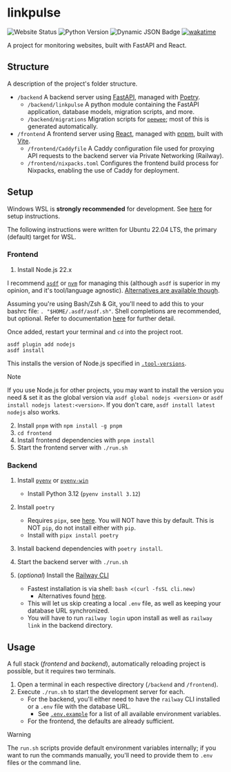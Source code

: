 # linkpulse

![Website Status](https://img.shields.io/website?url=https%3A%2F%2Flinkpulse.xevion.dev&up_message=online&down_message=down&label=linkpulse) ![Python Version](https://img.shields.io/badge/python-3.12-blue) ![Dynamic JSON Badge](https://img.shields.io/badge/dynamic/json?url=https%3A%2F%2Flinkpulse.xevion%2Fdev%2Fapi%2Fversion&query=%24.version&label=version) [![wakatime](https://wakatime.com/badge/github/Xevion/linkpulse.svg)](https://wakatime.com/badge/github/Xevion/linkpulse)

A project for monitoring websites, built with FastAPI and React.

## Structure

A description of the project's folder structure.

- `/backend` A backend server using [FastAPI][fastapi], managed with [Poetry][poetry].
  - `/backend/linkpulse` A python module containing the FastAPI application, database models, migration scripts, and more.
  - `/backend/migrations` Migration scripts for [`peewee`][peewee]; most of this is generated automatically.
- `/frontend` A frontend server using [React][react], managed with [pnpm][pnpm], built with [Vite][vite].
  - `/frontend/Caddyfile` A Caddy configuration file used for proxying API requests to the backend server via Private Networking (Railway).
  - `/frontend/nixpacks.toml` Configures the frontend build process for Nixpacks, enabling the use of Caddy for deployment.

## Setup

Windows WSL is **strongly recommended** for development. See [here][wsl] for setup instructions.

The following instructions were written for Ubuntu 22.04 LTS, the primary (default) target for WSL.

### Frontend

1. Install Node.js 22.x

I recommend [`asdf`][asdf] or [`nvm`][nvm] for managing this (although `asdf` is superior in my opinion, and it's tool/language agnostic). [Alternatives are available though](https://nodejs.org/en/download/package-manager).

Assuming you're using Bash/Zsh & Git, you'll need to add this to your bashrc file: `. "$HOME/.asdf/asdf.sh"`. Shell completions are recommended, but optional. Refer to documentation [here][asdf-install] for further detail.

Once added, restart your terminal and `cd` into the project root.

```
asdf plugin add nodejs
asdf install
```

This installs the version of Node.js specified in [`.tool-versions`](.tool-versions).

> [!NOTE]
> If you use Node.js for other projects, you may want to install the version you need & set it as the global version via `asdf global nodejs <version>` or `asdf install nodejs latest:<version>`. If you don't care, `asdf install latest nodejs` also works.

2. Install `pnpm` with `npm install -g pnpm`
3. `cd frontend`
4. Install frontend dependencies with `pnpm install`
5. Start the frontend server with `./run.sh`

<!-- TODO: Get local Caddy server working. -->

### Backend

1. Install [`pyenv`][pyenv] or [`pyenv-win`][pyenv-win]

   - Install Python 3.12 (`pyenv install 3.12`)

2. Install `poetry`

   - Requires `pipx`, see [here][pipx]. You will NOT have this by default. This is NOT `pip`, do not install either with `pip`.
   - Install with `pipx install poetry`

3. Install backend dependencies with `poetry install`.
4. Start the backend server with `./run.sh`
5. (_optional_) Install the [Railway CLI][railway]
   - Fastest installation is via shell: `bash <(curl -fsSL cli.new)`
     - Alternatives found [here][railway].
   - This will let us skip creating a local `.env` file, as well as keeping your database URL synchronized.
   - You will have to run `railway login` upon install as well as `railway link` in the backend directory.

## Usage

A full stack (_frontend_ and _backend_), automatically reloading project is possible, but it requires two terminals.

1. Open a terminal in each respective directory (`/backend` and `/frontend`).
2. Execute `./run.sh` to start the development server for each.
   - For the backend, you'll either need to have the `railway` CLI installed or a `.env` file with the database URL.
     - See [`.env.example`](backend/.env.example) for a list of all available environment variables.
   - For the frontend, the defaults are already sufficient.

> [!WARNING]
> The `run.sh` scripts provide default environment variables internally; if you want to run the commands manually, you'll need to provide them to `.env` files or the command line.

[peewee]: https://docs.peewee-orm.com/en/latest/
[railway]: https://docs.railway.app/guides/cli
[vite]: https://vite.dev/
[asdf]: https://asdf-vm.com/
[asdf-install]: https://asdf-vm.com/guide/getting-started.html#_3-install-asdf
[nvm]: https://github.com/nvm-sh/nvm
[fastapi]: https://fastapi.tiangolo.com/
[poetry]: https://python-poetry.org/
[react]: https://react.dev/
[pnpm]: https://pnpm.io/
[wsl]: https://docs.microsoft.com/en-us/windows/wsl/install
[pipx]: https://pipx.pypa.io/stable/installation/
[pyenv]: https://github.com/pyenv/pyenv
[pyenv-win]: https://github.com/pyenv-win/pyenv-win
